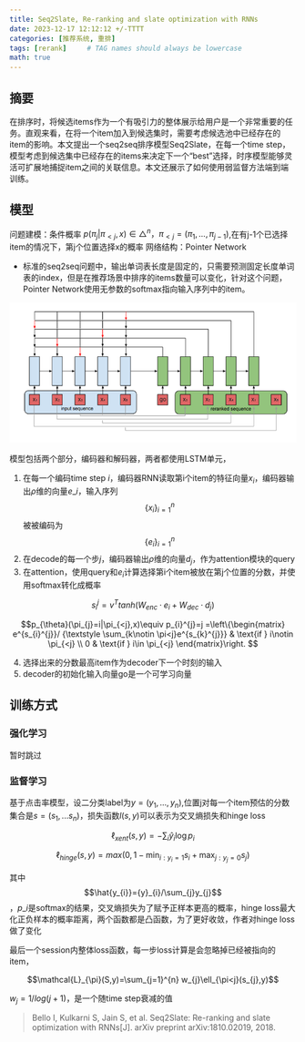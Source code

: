 ```yaml
---
title: Seq2Slate, Re-ranking and slate optimization with RNNs
date: 2023-12-17 12:12:12 +/-TTTT
categories: [推荐系统, 重排]
tags: [rerank]     # TAG names should always be lowercase
math: true
---
```



## 摘要
在排序时，将候选items作为一个有吸引力的整体展示给用户是一个非常重要的任务。直观来看，在将一个item加入到候选集时，需要考虑候选池中已经存在的item的影响。本文提出一个seq2seq排序模型Seq2Slate，在每一个time step，模型考虑到候选集中已经存在的items来决定下一个“best”选择，时序模型能够灵活可扩展地捕捉item之间的关联信息。本文还展示了如何使用弱监督方法端到端训练。
## 模型
 问题建模：条件概率
$p(\pi _{j}|\pi _{<j},x)\in \bigtriangleup ^{n} ，\pi _{<j}=(\pi _{1},...,\pi _{j-1})$,在有j-1个已选择item的情况下，第j个位置选择x的概率
网络结构：Pointer Network

- 标准的seq2seq问题中，输出单词表长度是固定的，只需要预测固定长度单词表的index，但是在推荐场景中排序的items数量可以变化，针对这个问题，Pointer Network使用无参数的softmax指向输入序列中的item。
<div align=center>
<img src="/assets/img/seq2Slate模型结构.png" alt="alt text" width="700"/>
</div>

模型包括两个部分，编码器和解码器，两者都使用LSTM单元，

1. 在每一个编码time step $i$，编码器RNN读取第i个item的特征向量$x_{i}$，编码器输出$\rho$维的向量$e\_{i}$，输入序列$$\{x_{i}\}_{i=1}^{n}$$被被编码为$$ \{e_{i} \}  _{i=1}^{n}$$
2. 在decode的每一个步$j$，编码器输出$\rho$维的向量$d_{j}$，作为attention模块的query
3. 在attention，使用query和$e_{i}$计算选择第i个item被放在第j个位置的分数，并使用softmax转化成概率

$$s_{i}^{j} = v^{T}tanh(W_{enc}·e_{i}+W_{dec}·d_{j})$$

$$p_{\theta}(\pi_{j}=i|\pi_{<j},x)\equiv p_{i}^{j}=j =\left\{\begin{matrix} e^{s_{i}^{j}}/ {\textstyle \sum_{k\notin \pi<j}e^{s_{k}^{j}}} & \text{if } i\notin \pi_{<j} \\ 0 & \text{if } i\in \pi_{<j} \end{matrix}\right. $$

4. 选择出来的分数最高item作为decoder下一个时刻的输入
5. decoder的初始化输入向量go是一个可学习向量

## 训练方式
### 强化学习
暂时跳过
### 监督学习
基于点击率模型，设二分类label为$y=(y_{1},...,y_{n})$,位置j对每一个item预估的分数集合是$s=(s_{1},...s_{n})$，损失函数$l(s,y)$可以表示为交叉熵损失和hinge loss

$$\ell _{xent}(s,y) = - \sum_{i}\hat{y} _{i}\log{p_{i}}$$

$$\ell _{hinge}(s,y) = max({0,1-\min_{i:y_{i}=1}}s_{i}+\max_{j:y_{j}=0}s_{j})$$

其中$$\hat{y_{i}}={y}_{i}/\sum_{j}y_{j}$$，$p\_{i}$是softmax的结果，交叉熵损失为了赋予正样本更高的概率，hinge loss最大化正负样本的概率距离，两个函数都是凸函数，为了更好收敛，作者对hinge loss做了变化


最后一个session内整体loss函数，每一步loss计算是会忽略掉已经被指向的item，

$$\mathcal{L}_{\pi}(S,y)=\sum_{j=1}^{n} w_{j}\ell_{\pi<j}(s_{j},y)$$

$w_{j}= 1/log(j+1)$，是一个随time step衰减的值

> Bello I, Kulkarni S, Jain S, et al. Seq2Slate: Re-ranking and slate optimization with RNNs[J]. arXiv preprint arXiv:1810.02019, 2018.

